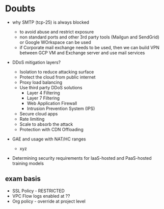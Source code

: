 
# Doubts

* why SMTP (tcp-25) is always blocked 
  * to avoid abuse and restrict exposure
  * non standard ports and other 3rd party tools (Mailgun and SendGrid) or Google WOrkspace can be used
  * if Corporate mail exchange needs to be used, then we can build VPN between GCP VM and Exchange server and use mail services
* DDoS mitigation layers? 
  * Isolation to reduce attacking surface
  * Protect the cloud from public internet
  * Proxy load balancing
  * Use third party DDoS solutions
    * Layer 4 Filtering
    * Layer 7 Filtering
    * Web Application Firewall
    * Intrusion Prevention System (IPS)
  * Secure cloud apps
  * Rate limiting
  * Scale to absorb the attack
  * Protection with CDN Offloading

* GAE and usage with NAT/HC ranges
  * xyz 







* Determining security requirements for IaaS-hosted and PaaS-hosted training models


## exam basis


* SSL Policy - RESTRICTED
* VPC Flow logs enabled at ??
* Org policy - override at project level

